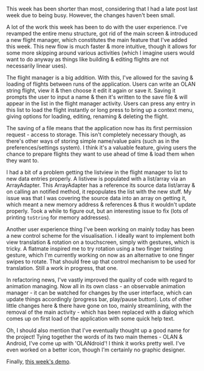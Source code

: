 This week has been shorter than most, considering that I had a late post last week due to being busy. However, the changes haven't been small.

A lot of the work this week has been to do with the user experience. I've revamped the entire menu structure, got rid of the main screen & introduced a new flight manager, which constitutes the main feature that I've added this week. This new flow is much faster & more intuitive, though it allows for some more skipping around various activities (which I imagine users would want to do anyway as things like building & editing flights are not necessarily linear uses).

The flight manager is a big addition. With this, I've allowed for the saving & loading of flights between runs of the application. Users can write an OLAN string flight, view it & then choose it edit it again or save it. Saving it prompts the user to input a name & then it's written to the save file & will appear in the list in the flight manager activity. Users can press any entry in this list to load the flight instantly or long press to bring up a context menu, giving options for loading, editing, renaming & deleting the flight.

The saving of a file means that the application now has its first permission request - access to storage. This isn't completely necessary though, as there's other ways of storing simple name/value pairs (such as in the preferences/settings system). I think it's a valuable feature, giving users the chance to prepare flights they want to use ahead of time & load them when they want to.

I had a bit of a problem getting the listview in the flight manager to list to new data entries properly. A listivew is populated with a list/array via an ArrayAdapter. This ArrayAdapter has a reference its source data list/array & on calling an notified method, it repopulates the list with the new stuff. My issue was that I was covering the source data into an array on getting it, which meant a new memory address & references & thus it wouldn't update properly. Took a while to figure out, but an interesting issue to fix (lots of printing `toString` for memory addresses).

Another user experience thing I've been working on mainly today has been a new control scheme for the visualisation. I ideally want to implement both view translation & rotation on a touchscreen, simply with gestures, which is tricky. A flatmate inspired me to try rotation using a two finger twisting gesture, which I'm currently working on now as an alternative to one finger swipes to rotate. That should free up that control mechanism to be used for translation. Still a work in progress, that one.

In refactoring news, I've vastly improved the quality of code with regard to animation managing. Now all in its own class - an observable animation manager - it can be watched for changes by the user interface, which can update things accordingly (progress bar, play/pause button). Lots of other little changes here & there have gone on too, mainly streamlining, with the removal of the main activity - which has been replaced with a dialog which comes up on first load of the application with some quick help text.

Oh, I should also mention that I've eventually thought up a good name for the project! Tying together the words of its two main themes - OLAN & Android, I've come up with 'OLANdroid'! I think it works pretty well. I've even worked on a better icon, though I'm certainly no graphic designer.

Finally, [this week's demo](https://www.youtube.com/watch?v=70aiIFwb9W8&list=PLFyZMqjrwPwacU4OqQyIyKR6jJGp6z2Kw&index=7).
